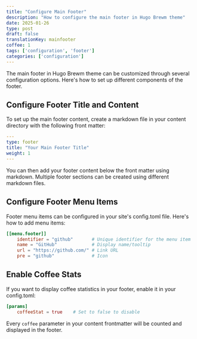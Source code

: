 ```yaml
---
title: "Configure Main Footer"
description: "How to configure the main footer in Hugo Brewm theme"
date: 2025-01-26
type: post
draft: false
translationKey: mainfooter
coffee: 1
tags: ['configuration', 'footer']
categories: ['configuration']
---
```


The main footer in Hugo Brewm theme can be customized through several configuration options. Here's how to set up different components of the footer.

## Configure Footer Title and Content

To set up the main footer content, create a markdown file in your content directory with the following front matter:

```yaml
---
type: footer
title: "Your Main Footer Title"
weight: 1
---
```

You can then add your footer content below the front matter using markdown.
Multiple footer sections can be created using different markdown files.

## Configure Footer Menu Items

Footer menu items can be configured in your site's config.toml file. Here's how to add menu items:

```toml
[[menu.footer]]
    identifier = "github"       # Unique identifier for the menu item
    name = "GitHub"             # Display name/tooltip
    url = "https://github.com/" # Link URL
    pre = "github"              # Icon
```

## Enable Coffee Stats

If you want to display coffee statistics in your footer, enable it in your config.toml:

```toml
[params]
    coffeeStat = true    # Set to false to disable
```

Every `coffee` parameter in your content frontmatter will be counted and displayed in the footer.